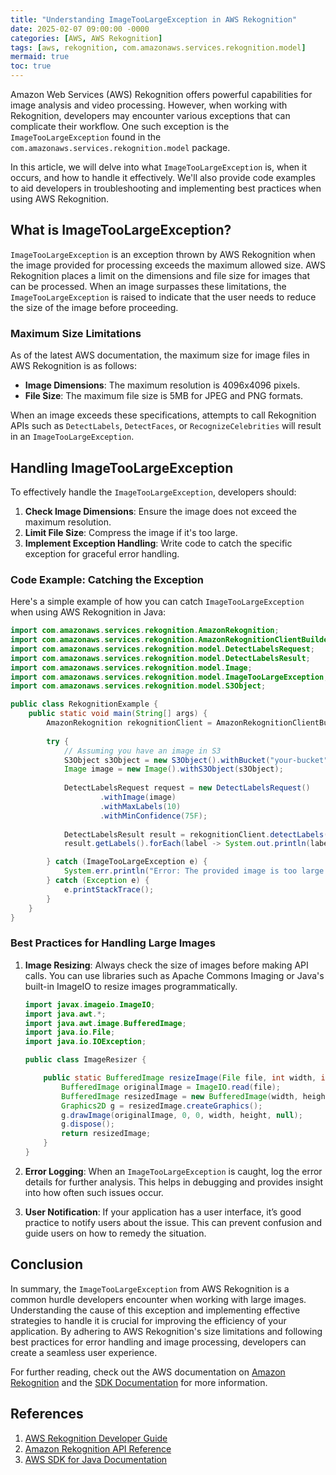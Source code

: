 ```yaml
---
title: "Understanding ImageTooLargeException in AWS Rekognition"
date: 2025-02-07 09:00:00 -0000
categories: [AWS, AWS Rekognition]
tags: [aws, rekognition, com.amazonaws.services.rekognition.model]
mermaid: true
toc: true
---
```



Amazon Web Services (AWS) Rekognition offers powerful capabilities for image analysis and video processing. However, when working with Rekognition, developers may encounter various exceptions that can complicate their workflow. One such exception is the `ImageTooLargeException` found in the `com.amazonaws.services.rekognition.model` package.

In this article, we will delve into what `ImageTooLargeException` is, when it occurs, and how to handle it effectively. We'll also provide code examples to aid developers in troubleshooting and implementing best practices when using AWS Rekognition.

## What is ImageTooLargeException?

`ImageTooLargeException` is an exception thrown by AWS Rekognition when the image provided for processing exceeds the maximum allowed size. AWS Rekognition places a limit on the dimensions and file size for images that can be processed. When an image surpasses these limitations, the `ImageTooLargeException` is raised to indicate that the user needs to reduce the size of the image before proceeding.

### Maximum Size Limitations

As of the latest AWS documentation, the maximum size for image files in AWS Rekognition is as follows:

- **Image Dimensions**: The maximum resolution is 4096x4096 pixels.
- **File Size**: The maximum file size is 5MB for JPEG and PNG formats.

When an image exceeds these specifications, attempts to call Rekognition APIs such as `DetectLabels`, `DetectFaces`, or `RecognizeCelebrities` will result in an `ImageTooLargeException`.

## Handling ImageTooLargeException

To effectively handle the `ImageTooLargeException`, developers should:

1. **Check Image Dimensions**: Ensure the image does not exceed the maximum resolution.
2. **Limit File Size**: Compress the image if it's too large.
3. **Implement Exception Handling**: Write code to catch the specific exception for graceful error handling.

### Code Example: Catching the Exception

Here's a simple example of how you can catch `ImageTooLargeException` when using AWS Rekognition in Java:

```java
import com.amazonaws.services.rekognition.AmazonRekognition;
import com.amazonaws.services.rekognition.AmazonRekognitionClientBuilder;
import com.amazonaws.services.rekognition.model.DetectLabelsRequest;
import com.amazonaws.services.rekognition.model.DetectLabelsResult;
import com.amazonaws.services.rekognition.model.Image;
import com.amazonaws.services.rekognition.model.ImageTooLargeException;
import com.amazonaws.services.rekognition.model.S3Object;

public class RekognitionExample {
    public static void main(String[] args) {
        AmazonRekognition rekognitionClient = AmazonRekognitionClientBuilder.defaultClient();
        
        try {
            // Assuming you have an image in S3
            S3Object s3Object = new S3Object().withBucket("your-bucket").withName("your-large-image.jpg");
            Image image = new Image().withS3Object(s3Object);
            
            DetectLabelsRequest request = new DetectLabelsRequest()
                    .withImage(image)
                    .withMaxLabels(10)
                    .withMinConfidence(75F);
            
            DetectLabelsResult result = rekognitionClient.detectLabels(request);
            result.getLabels().forEach(label -> System.out.println(label.getName()));

        } catch (ImageTooLargeException e) {
            System.err.println("Error: The provided image is too large. Please resize your image.");
        } catch (Exception e) {
            e.printStackTrace();
        }
    }
}
```

### Best Practices for Handling Large Images

1. **Image Resizing**: Always check the size of images before making API calls. You can use libraries such as Apache Commons Imaging or Java's built-in ImageIO to resize images programmatically.

   ```java
   import javax.imageio.ImageIO;
   import java.awt.*;
   import java.awt.image.BufferedImage;
   import java.io.File;
   import java.io.IOException;

   public class ImageResizer {

       public static BufferedImage resizeImage(File file, int width, int height) throws IOException {
           BufferedImage originalImage = ImageIO.read(file);
           BufferedImage resizedImage = new BufferedImage(width, height, BufferedImage.TYPE_INT_RGB);
           Graphics2D g = resizedImage.createGraphics();
           g.drawImage(originalImage, 0, 0, width, height, null);
           g.dispose();
           return resizedImage;
       }
   }
   ```

2. **Error Logging**: When an `ImageTooLargeException` is caught, log the error details for further analysis. This helps in debugging and provides insight into how often such issues occur.

3. **User Notification**: If your application has a user interface, it’s good practice to notify users about the issue. This can prevent confusion and guide users on how to remedy the situation.

## Conclusion

In summary, the `ImageTooLargeException` from AWS Rekognition is a common hurdle developers encounter when working with large images. Understanding the cause of this exception and implementing effective strategies to handle it is crucial for improving the efficiency of your application. By adhering to AWS Rekognition's size limitations and following best practices for error handling and image processing, developers can create a seamless user experience.

For further reading, check out the AWS documentation on [Amazon Rekognition](https://docs.aws.amazon.com/rekognition/latest/dg/what-is.html) and the [SDK Documentation](https://docs.aws.amazon.com/sdk-for-java/latest/developer-guide/home.html) for more information.

## References

1. [AWS Rekognition Developer Guide](https://docs.aws.amazon.com/rekognition/latest/dg/what-is.html)
2. [Amazon Rekognition API Reference](https://docs.aws.amazon.com/rekognition/latest/APIReference/Welcome.html)
3. [AWS SDK for Java Documentation](https://docs.aws.amazon.com/sdk-for-java/latest/developer-guide/home.html)